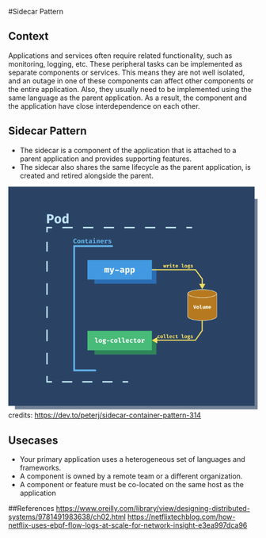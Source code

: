 #Sidecar Pattern

## Context
Applications and services often require related functionality, such as monitoring, logging, etc. These peripheral tasks can be implemented as separate components or services. This means they are not well isolated, and an outage in one of these components can affect other components or the entire application. Also, they usually need to be implemented using the same language as the parent application. As a result, the component and the application have close interdependence on each other.

## Sidecar Pattern

* The sidecar is a component of the application that is attached to a parent application and provides supporting features.
* The sidecar also shares the same lifecycle as the parent application, is created and retired alongside the parent. 

![alt text](../images/sidecar-log-collector.png) 
credits: https://dev.to/peterj/sidecar-container-pattern-314

## Usecases

* Your primary application uses a heterogeneous set of languages and frameworks. 
* A component is owned by a remote team or a different organization.
* A component or feature must be co-located on the same host as the application



##References
https://www.oreilly.com/library/view/designing-distributed-systems/9781491983638/ch02.html
https://netflixtechblog.com/how-netflix-uses-ebpf-flow-logs-at-scale-for-network-insight-e3ea997dca96